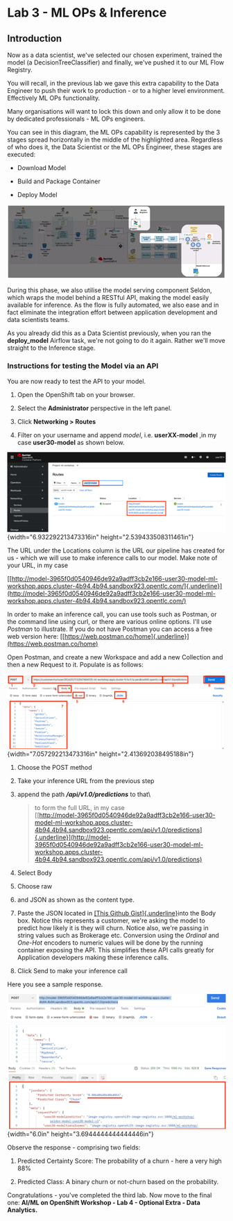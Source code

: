 # Lab 3 - ML OPs & Inference

## Introduction

Now as a data scientist, we've selected our chosen experiment, trained
the model (a DecisionTreeClassifier) and finally, we've pushed it to our
ML Flow Registry.

You will recall, in the previous lab we gave this extra capability to
the Data Engineer to push their work to production - or to a higher
level environment. Effectively ML OPs functionality.

Many organisations will want to lock this down and only allow it to be
done by dedicated professionals - ML OPs engineers.

You can see in this diagram, the ML OPs capability is represented by the
3 stages spread horizontally in the middle of the highlighted area.
Regardless of who does it, the Data Scientist or the ML OPs Engineer,
these stages are executed:

-   Download Model

-   Build and Package Container

-   Deploy Model

![alt_text](images/lab3-mlops/image3.png)

During this phase, we also utilise the model serving component Seldon,
which wraps the model behind a RESTful API, making the model easily
available for inference. As the flow is fully automated, we also ease
and in fact eliminate the integration effort between application
development and data scientists teams.

As you already did this as a Data Scientist previously, when you ran the
**deploy_model** Airflow task, we're not going to do it again. Rather
we'll move straight to the Inference stage.

### Instructions for testing the Model via an API

You are now ready to test the API to your model.

1.  Open the OpenShift tab on your browser.

2.  Select the **Administrator** perspective in the left panel.

3.  Click **Networking \> Routes**

4.  Filter on your username and append *model*, i.e. **userXX-model** ,in my case **user30-model** as shown below.

![alt_text](images/lab3-mlops/image2.png){width="6.932292213473316in"
height="2.539433508311461in"}

The URL under the Locations column is the URL our pipeline has created
for us - which we will use to make inference calls to our model. Make
note of your URL, in my case

[[http://model-3965f0d0540946de92a9adff3cb2e166-user30-model-ml-workshop.apps.cluster-4b94.4b94.sandbox923.opentlc.com/]{.underline}](http://model-3965f0d0540946de92a9adff3cb2e166-user30-model-ml-workshop.apps.cluster-4b94.4b94.sandbox923.opentlc.com/)

In order to make an inference call, you can use tools such as Postman,
or the command line using curl, or there are various online options.
I'll use *Postman* to illustrate. If you do not have Postman you can
access a free web version here:
[[https://web.postman.co/home]{.underline}](https://web.postman.co/home)

Open Postman, and create a new Workspace and add a new Collection and
then a new Request to it. Populate is as follows:

![alt_text](images/lab3-mlops/image1.png){width="7.057292213473316in"
height="2.413692038495188in"}

1.  Choose the POST method

2.  Take your inference URL from the previous step

3.  append the path ***/api/v1.0/predictions*** to that\
    > to form the full URL, in my case\
    > [[http://model-3965f0d0540946de92a9adff3cb2e166-user30-model-ml-workshop.apps.cluster-4b94.4b94.sandbox923.opentlc.com/api/v1.0/predictions]{.underline}](http://model-3965f0d0540946de92a9adff3cb2e166-user30-model-ml-workshop.apps.cluster-4b94.4b94.sandbox923.opentlc.com/api/v1.0/predictions)

4.  Select Body

5.  Choose raw

6.  and JSON as shown as the content type.

7.  Paste the JSON located in [[This Github Gist]{.underline}](https://gist.githubusercontent.com/tnscorcoran/e3e09eedb59f46b6d8f946e8faab153c/raw/934687194b1b2c420f6ad2ca1d2a8a5a4f1711c1/Telco%2520Churn%2520Inference%2520Body)into the Body box. Notice this represents a customer, we're asking the model to predict how likely it is they will churn. Notice also, we're passing in string values such as Brokerage etc. Conversion using the *Ordinal* and *One-Hot* encoders to numeric values will be done by the running container exposing the API. This simplifies these API calls greatly for Application developers making these inference calls.

8.  Click Send to make your inference call

Here you see a sample response.

![alt_text](images/lab3-mlops/image6.png){width="6.0in"
height="3.6944444444444446in"}

Observe the response - comprising two fields:

1.  Predicted Certainty Score: The probability of a churn - here a very high 88%

2.  Predicted Class: A binary churn or not-churn based on the probability.

Congratulations - you've completed the third lab. Now move to the final
one: **AI/ML on OpenShift Workshop - Lab 4 - Optional Extra - Data
Analytics.**
